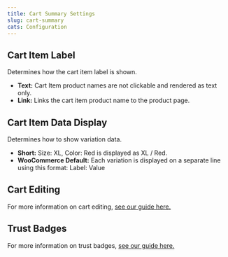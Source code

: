 ```yaml
---
title: Cart Summary Settings
slug: cart-summary
cats: Configuration
---
```


<h2>Cart Item Label</h2>
<p>Determines how the cart item label is shown.</p>
<ul>
<li>
<strong>Text:</strong> Cart Item product names are not clickable and rendered as text only.</li>
<li>
<strong>Link:</strong> Links the cart item product name to the product page.</li>
</ul>
<h2>Cart Item Data Display</h2>
<p>Determines how to show variation data.</p>
<ul>
<li>
<strong>Short:</strong> Size: XL, Color: Red is displayed as XL / Red.</li>
<li>
<strong>WooCommerce Default:</strong> Each variation is displayed on a separate line using this format: Label: Value</li>
</ul>
<h2>Cart Editing</h2>
<p>For more information on cart editing, <a href="https://kb.checkoutwc.com/article/70-how-to-enable-cart-editing">see our guide here.</a></p>
<h2>Trust Badges</h2>
<p>For more information on trust badges, <a href="https://kb.checkoutwc.com/article/125-trust-badges">see our guide here.</a></p>

